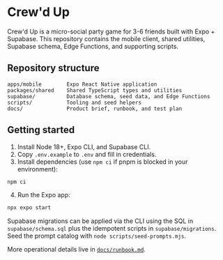 # Crew'd Up

Crew'd Up is a micro-social party game for 3-6 friends built with Expo + Supabase. This repository contains the mobile client, shared utilities, Supabase schema, Edge Functions, and supporting scripts.

## Repository structure

```
apps/mobile        Expo React Native application
packages/shared    Shared TypeScript types and utilities
supabase/          Database schema, seed data, and Edge Functions
scripts/           Tooling and seed helpers
docs/              Product brief, runbook, and test plan
```

## Getting started

1. Install Node 18+, Expo CLI, and Supabase CLI.
2. Copy `.env.example` to `.env` and fill in credentials.
3. Install dependencies (use `npm ci` if pnpm is blocked in your environment):

```bash
npm ci
```

4. Run the Expo app:

```bash
npx expo start
```

Supabase migrations can be applied via the CLI using the SQL in `supabase/schema.sql` plus the idempotent scripts in `supabase/migrations`. Seed the prompt catalog with `node scripts/seed-prompts.mjs`.

More operational details live in [`docs/runbook.md`](docs/runbook.md).

